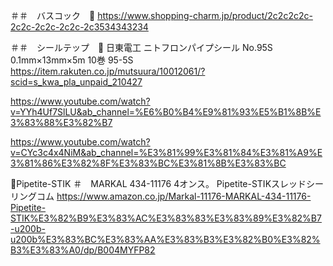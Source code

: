 ＃＃　バスコック　🔴
https://www.shopping-charm.jp/product/2c2c2c2c-2c2c-2c2c-2c2c-2c3534343234

＃＃　シールテップ　🔴
日東電工 ニトフロンパイプシール No.95S 0.1mm×13mm×5m 10巻 95-5S
https://item.rakuten.co.jp/mutsuura/10012061/?scid=s_kwa_pla_unpaid_210427


https://www.youtube.com/watch?v=YYh4Uf7SlLU&ab_channel=%E6%B0%B4%E9%81%93%E5%B1%8B%E3%83%88%E3%82%B7


https://www.youtube.com/watch?v=CYc3c4x4NiM&ab_channel=%E3%81%99%E3%81%84%E3%81%A9%E3%81%86%E3%82%8F%E3%83%BC%E3%81%8B%E3%83%BC

🔴Pipetite-STIK
＃　MARKAL 434-11176 4オンス。 Pipetite-STIKスレッドシ​​ーリングコム
https://www.amazon.co.jp/Markal-11176-MARKAL-434-11176-Pipetite-STIK%E3%82%B9%E3%83%AC%E3%83%83%E3%83%89%E3%82%B7-u200b-u200b%E3%83%BC%E3%83%AA%E3%83%B3%E3%82%B0%E3%82%B3%E3%83%A0/dp/B004MYFP82
